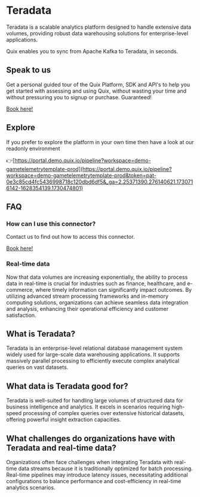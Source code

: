 <!--[tech-name]-->
# Teradata

<!--[blurb-about-tech]-->
Teradata is a scalable analytics platform designed to handle extensive data volumes, providing robust data warehousing solutions for enterprise-level applications.

Quix enables you to sync from Apache Kafka <span id="to_or_from">to</span> <span id="techname">Teradata</span>, in seconds.

## Speak to us

Get a personal guided tour of the Quix Platform, SDK and API's to help you get started with assessing and using Quix, without wasting your time and without pressuring you to signup or purchase. Guaranteed!

[Book here!](https://quix.io/book-a-demo)

## Explore

If you prefer to explore the platform in your own time then have a look at our readonly environment

👉[https://portal.demo.quix.io/pipeline?workspace=demo-gametelemetrytemplate-prod](https://portal.demo.quix.io/pipeline?workspace=demo-gametelemetrytemplate-prod&token=pat-0e3c85cd4fc5436998718c120dbd6df5&_ga=2.25371390.276140621.1730716142-1628354139.1730474801)

## FAQ 

### How can I use this connector?

Contact us to find out how to access this connector.

[Book here!](https://quix.io/book-a-demo)

### Real-time data

Now that data volumes are increasing exponentially, the ability to process data in real-time is crucial for industries such as finance, healthcare, and e-commerce, where timely information can significantly impact outcomes. By utilizing advanced stream processing frameworks and in-memory computing solutions, organizations can achieve seamless data integration and analysis, enhancing their operational efficiency and customer satisfaction.

## What is <span id="techname">Teradata</span>?

<!--[tech-seo-text]-->
Teradata is an enterprise-level relational database management system widely used for large-scale data warehousing applications. It supports massively parallel processing to efficiently execute complex analytical queries on vast datasets.

## What data is <span id="techname">Teradata</span> good for?

<!--[tech-data-seo-text]-->
Teradata is well-suited for handling large volumes of structured data for business intelligence and analytics. It excels in scenarios requiring high-speed processing of complex queries over extensive historical datasets, offering powerful insight extraction capacities.

## What challenges do organizations have with <span id="techname">Teradata</span> and real-time data?

<!--[tech-challenges-seo-text]-->
Organizations often face challenges when integrating Teradata with real-time data streams because it is traditionally optimized for batch processing. Real-time pipelines may introduce latency issues, necessitating additional configurations to balance performance and cost-efficiency in real-time analytics scenarios.